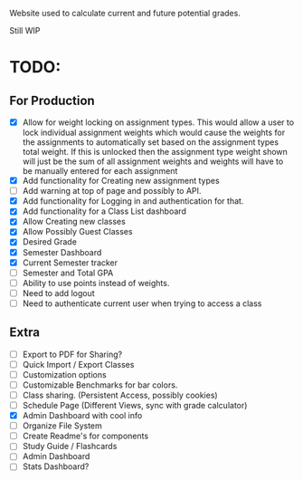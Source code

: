 Website used to calculate current and future potential grades.

Still WIP

# TODO:

## For Production

- [x] Allow for weight locking on assignment types. This would allow a user to lock individual assignment weights which would cause the weights for the assignments to automatically set based on the assignment types total weight. If this is unlocked then the assignment type weight shown will just be the sum of all assignment weights and weights will have to be manually entered for each assignment
- [x] Add functionality for Creating new assignment types
- [ ] Add warning at top of page and possibly to API.
- [x] Add functionality for Logging in and authentication for that.
- [x] Add functionality for a Class List dashboard
- [x] Allow Creating new classes
- [x] Allow Possibly Guest Classes
- [x] Desired Grade
- [x] Semester Dashboard
- [x] Current Semester tracker
- [ ] Semester and Total GPA
- [ ] Ability to use points instead of weights.
- [ ] Need to add logout
- [ ] Need to authenticate current user when trying to access a class

## Extra

- [ ] Export to PDF for Sharing?
- [ ] Quick Import / Export Classes
- [ ] Customization options
- [ ] Customizable Benchmarks for bar colors.
- [ ] Class sharing. (Persistent Access, possibly cookies)
- [ ] Schedule Page (Different Views, sync with grade calculator)
- [x] Admin Dashboard with cool info
- [ ] Organize File System
- [ ] Create Readme's for components
- [ ] Study Guide / Flashcards
- [ ] Admin Dashboard
- [ ] Stats Dashboard?
